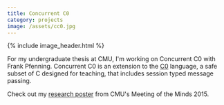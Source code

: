 ```yaml
---
title: Concurrent C0
category: projects
image: /assets/cc0.jpg
---
```


{% include image_header.html %}

For my undergraduate thesis at CMU, I'm working on Concurrent C0 with Frank
Pfenning. Concurrent C0 is an extension to the [C0](http://c0.typesafety.net)
language, a safe subset of C designed for teaching, that includes session typed
message passing.

Check out my [research
poster](https://www.dropbox.com/s/d83mdwrau9m9j5h/poster.pdf?raw=1) from CMU's
Meeting of the Minds 2015.
